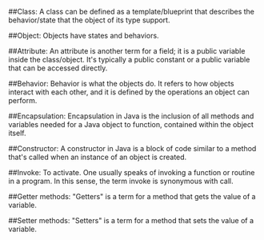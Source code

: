 ##Class: 
A class can be defined as a template/blueprint that describes the behavior/state that the object of its type support. 

##Object: 
Objects have states and behaviors.

##Attribute: 
An attribute is another term for a field; it is a public variable inside the class/object. It's typically a public constant or a public variable that can be accessed directly.

##Behavior: 
Behavior is what the objects do. It refers to how objects interact with each other, and it is defined by the operations an object can perform.

##Encapsulation:
Encapsulation in Java is the inclusion of all methods and variables needed for a Java object to function, contained within the object itself.

##Constructor:
A constructor in Java is a block of code similar to a method that's called when an instance of an object is created.

##Invoke:
To activate. One usually speaks of invoking a function or routine in a program. In this sense, the term invoke is synonymous with call.

##Getter methods:
"Getters" is a term for a method that gets the value of a variable.

##Setter methods:
"Setters" is a term for a method that sets the value of a variable.
